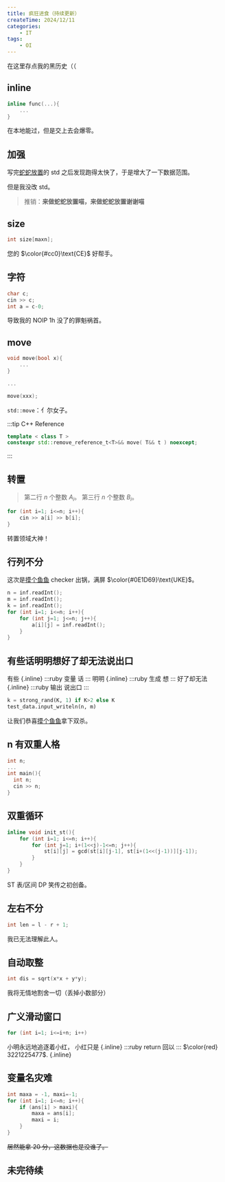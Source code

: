 ```yaml
---
title: 疯狂进食（持续更新）
createTime: 2024/12/11
categories:
    - IT
tags:
    - OI
---
```


在这里存点我的黑历史（（

## inline

```cpp
inline func(...){
    ...
}
```

在本地能过，但是交上去会爆零。

## 加强

写完[蛇蛇放置](https://www.luogu.com.cn/problem/U511581)的 std 之后发现跑得太快了，于是增大了一下数据范围。

但是我没改 std。

> 推销：**来做蛇蛇放置喵，来做蛇蛇放置谢谢喵**

## size

```cpp
int size[maxn];
```

您的 $\color{#cc0}\text{CE}$ 好帮手。

## 字符

```cpp
char c;
cin >> c;
int a = c-0;
```

导致我的 NOIP 1h 没了的罪魁祸首。

## move

```cpp
void move(bool x){
    ...
}

...

move(xxx);
```

`std::move`：亻尔女子。

:::tip C++ Reference

```cpp
template < class T >
constexpr std::remove_reference_t<T>&& move( T&& t ) noexcept;
```

:::

## 转置

> 第二行 $n$ 个整数 $A_i$。
> 第三行 $n$ 个整数 $B_i$。

```cpp
for (int i=1; i<=n; i++){
    cin >> a[i] >> b[i];
}
```

转置领域大神！

## 行列不分

这次是[摸个鱼鱼](https://www.luogu.com.cn/problem/U514748) checker 出锅，满屏 $\color{#0E1D69}\text{UKE}$。

```cpp
n = inf.readInt();
m = inf.readInt();
k = inf.readInt();
for (int i=1; i<=n; i++){
    for (int j=1; j<=n; j++){
        a[i][j] = inf.readInt();
    }
}
```

## 有些话明明想好了却无法说出口

有些 {.inline}
:::ruby 变量
话
:::
明明 {.inline}
:::ruby 生成
想
:::
好了却无法 {.inline}
:::ruby 输出
说出口
:::

```python
k = strong_rand(K, 1) if K>2 else K
test_data.input_writeln(n, m)
```

让我们恭喜[摸个鱼鱼](https://www.luogu.com.cn/problem/U514748)拿下双杀。

## n 有双重人格

```cpp
int n;
...
int main(){
  int n;
  cin >> n;
}
```

## 双重循环

```cpp
inline void init_st(){
    for (int i=1; i<=n; i++){
        for (int j=1; i+(1<<j)-1<=n; j++){
            st[i][j] = gcd(st[i][j-1], st[i+(1<<(j-1))][j-1]);
        }
    }
}
```

ST 表/区间 DP 笑传之初创备。

## 左右不分

```cpp
int len = l - r + 1;
```

我已无法理解此人。

## 自动取整

```cpp
int dis = sqrt(x*x + y*y);
```

我将无情地割舍一切（丢掉小数部分）

## 广义滑动窗口

```cpp
for (int i=1; i<=i+n; i++)
```

小明永远地追逐着小红，
小红只是 {.inline}
:::ruby return
回以
:::
$\color{red} 3221225477$. {.inline}

## 变量名灾难

```cpp
int maxa = -1, maxi=-1;
for (int i=1; i<=n; i++){
    if (ans[i] > maxi){
        maxa = ans[i];
        maxi = i;
    }
}
```

~~居然能拿 20 分，这数据也是没谁了。~~

## 未完待续
